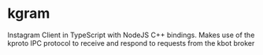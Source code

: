 # kgram
Instagram Client in TypeScript with NodeJS C++ bindings.
Makes use of the kproto IPC protocol to receive and respond to requests from the kbot broker
